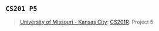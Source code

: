 ## `CS201 P5`
> [University of Missouri - Kansas City](https://www.umkc.edu/): [CS201R](https://catalog.umkc.edu/search/?P=COMP-SCI%20201R): Project 5
